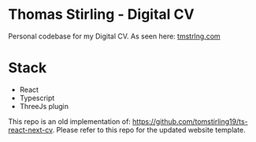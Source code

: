 # Thomas Stirling - Digital CV
Personal codebase for my Digital CV. As seen here: [tmstrlng.com](https://tmstrlng.com/)

# Stack
- React
- Typescript
- ThreeJs plugin

This repo is an old implementation of: https://github.com/tomstirling19/ts-react-next-cv. Please refer to this repo for the updated website template.
